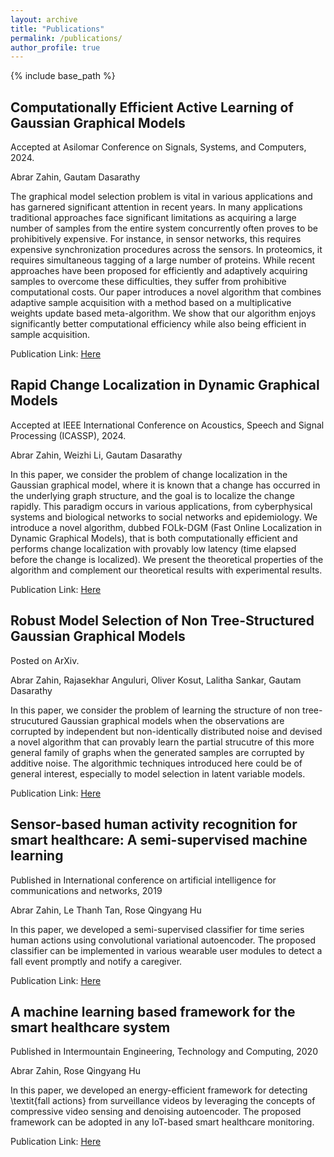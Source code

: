 ```yaml
---
layout: archive
title: "Publications"
permalink: /publications/
author_profile: true
---
```


{% include base_path %}

Computationally Efficient Active Learning of Gaussian Graphical Models
------
Accepted at Asilomar Conference on Signals, Systems, and Computers, 2024.

Abrar Zahin, Gautam Dasarathy

The graphical model selection problem is vital in various applications and has garnered significant attention in recent years. In many applications traditional approaches face significant limitations as acquiring a large number of samples from the entire system concurrently often proves to be prohibitively expensive. For instance, in sensor networks, this requires expensive synchronization procedures across the sensors. In proteomics, it requires simultaneous tagging of a large number of proteins. While recent approaches have been proposed for efficiently and adaptively acquiring samples to overcome these difficulties, they suffer from prohibitive computational costs. Our paper introduces a novel algorithm that combines adaptive sample acquisition with a method based on a multiplicative weights update based meta-algorithm. We show that our algorithm enjoys significantly better computational efficiency while also being efficient in sample acquisition. 

Publication Link: [Here](https://ZahinAbrar.github.io/files/Comp_Efficient_Active_Learning_of_GGMs__GrAPL_2024_.pdf) 



Rapid Change Localization in Dynamic Graphical Models
------
Accepted at IEEE International Conference on Acoustics, Speech and Signal Processing (ICASSP), 2024.

Abrar Zahin, Weizhi Li, Gautam Dasarathy

In this paper, we consider the problem of change localization in the Gaussian graphical model, where it is known that a change has occurred in the underlying graph structure, and the goal is to localize the change rapidly. This paradigm occurs in various applications, from cyberphysical systems and biological networks to social networks and epidemiology. We introduce a novel algorithm, dubbed FOLk-DGM (Fast Online Localization in Dynamic Graphical Models), that is both computationally efficient and performs change localization with provably low latency (time elapsed before the change is localized). We present the theoretical properties of the algorithm and complement our theoretical results with experimental results.

Publication Link: [Here](https://ZahinAbrar.github.io/files/ICASSP_FOLk_DGM_CameraReady.pdf)


Robust Model Selection of Non Tree-Structured Gaussian Graphical Models
------
Posted on ArXiv.

Abrar Zahin, Rajasekhar Anguluri, Oliver Kosut, Lalitha Sankar, Gautam Dasarathy

In this paper, we consider the problem of learning the structure of non tree-strucutured Gaussian graphical models when the observations are corrupted by independent but non-identically distributed noise and devised a novel algorithm that can provably learn the partial strucutre of this more general family of graphs when the generated samples are corrupted by additive noise. The algorithmic techniques introduced here could be of general interest, especially to model selection in latent variable models.

Publication Link: [Here](https://arxiv.org/pdf/2211.05690.pdf)

Sensor-based human activity recognition for smart healthcare: A semi-supervised machine learning
------
Published in International conference on artificial intelligence for communications and networks, 2019

Abrar Zahin, Le Thanh Tan, Rose Qingyang Hu

In this paper, we developed a semi-supervised classifier for time series human actions using convolutional variational autoencoder. The proposed classifier can be implemented in various wearable user modules to detect a fall event promptly and notify a caregiver.

Publication Link: [Here](https://www.researchgate.net/profile/Abrar-Zahin/publication/334236219_Sensor-Based_Human_Activity_Recognition_for_Smart_Healthcare_A_Semi-supervised_Machine_Learning/links/5d7914de92851cacdb31c21a/Sensor-Based-Human-Activity-Recognition-for-Smart-Healthcare-A-Semi-supervised-Machine-Learning.pdf)

A machine learning based framework for the smart healthcare system
------
Published in Intermountain Engineering, Technology and Computing, 2020

Abrar Zahin, Rose Qingyang Hu

In this paper, we developed an energy-efficient framework for detecting \textit{fall actions} from surveillance videos by leveraging the concepts of compressive video sensing and denoising autoencoder. The proposed framework can be adopted in any IoT-based smart healthcare monitoring. 

Publication Link: [Here](https://ieeexplore.ieee.org/abstract/document/9249126)
